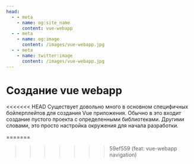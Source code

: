 ```yaml
---
head:
  - - meta
    - name: og:site_name
      content: vue-webapp
  - - meta
    - name: og:image
      content: /images/vue-webapp.jpg
  - - meta
    - name: twitter:image
      content: /images/vue-webapp.jpg
---
```


# Создание vue webapp

<<<<<<< HEAD
Существует довольно много в основном специфичных бойлерплейтов для создания Vue приложения. Обычно в это входит создание пустого проекта с определенными библиотеками. Другими словами, это просто настройка окружения для начала разработки.



=======
>>>>>>> 59ef559 (feat: vue-webapp navigation)
